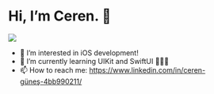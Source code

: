 # Hi, I’m Ceren. :wave:
![](https://media2.giphy.com/media/scZPhLqaVOM1qG4lT9/giphy.gif?cid=ecf05e47g8jlz037qtp7z5opfsmqz68zzq0sgoq2szvj67ov&ep=v1_gifs_search&rid=giphy.gif&ct=g)
- 👀 I’m interested in iOS development!
- 🌱 I’m currently learning UIKit and SwiftUI 👩🏻‍💻
- 📫 How to reach me: https://www.linkedin.com/in/ceren-güneş-4bb990211/

<!---
cerennnnn/cerennnnn is a ✨ special ✨ repository because its `README.md` (this file) appears on your GitHub profile.
You can click the Preview link to take a look at your changes.
--->
